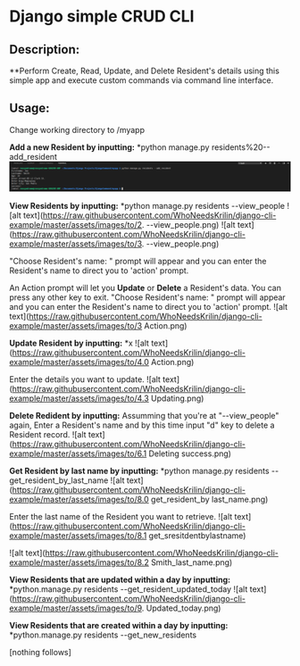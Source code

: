 # Django simple CRUD CLI

## Description:
**Perform Create, Read, Update, and Delete Resident's details using this simple app and execute custom commands via command line interface.

## Usage:

Change working directory to /myapp


**Add a new Resident by inputting:** *python manage.py residents%20--add_resident
![](assets/images/1.0%20--add_resident.png)


**View Residents by inputting:** *python manage.py residents --view_people
![alt text](https://raw.githubusercontent.com/WhoNeedsKrilin/django-cli-example/master/assets/images/to/2. --view_people.png)
![alt text](https://raw.githubusercontent.com/WhoNeedsKrilin/django-cli-example/master/assets/images/to/3. --view_people.png)

"Choose Resident's name: " prompt will appear and you can enter the Resident's name to direct you to 'action' prompt.


An Action prompt will let you **Update** or **Delete** a Resident's data. You can press any other key to exit.
"Choose Resident's name: " prompt will appear and you can enter the Resident's name to direct you to 'action' prompt.
![alt text](https://raw.githubusercontent.com/WhoNeedsKrilin/django-cli-example/master/assets/images/to/3 Action.png)

**Update Resident by inputting:** *x
![alt text](https://raw.githubusercontent.com/WhoNeedsKrilin/django-cli-example/master/assets/images/to/4.0 Action.png)

Enter the details you want to update.
![alt text](https://raw.githubusercontent.com/WhoNeedsKrilin/django-cli-example/master/assets/images/to/4.3 Updating.png)

**Delete Redident by inputting:** Assumming that you're at  "--view_people" again, Enter a Resident's name and by this time input "d" key to delete a Resident record.
![alt text](https://raw.githubusercontent.com/WhoNeedsKrilin/django-cli-example/master/assets/images/to/6.1  Deleting success.png)

**Get Resident by last name by inputting:** *python manage.py residents --get_resident_by_last_name
![alt text](https://raw.githubusercontent.com/WhoNeedsKrilin/django-cli-example/master/assets/images/to/8.0 get_resident_by last_name.png)

Enter the last name of the Resident you want to retrieve.
![alt text](https://raw.githubusercontent.com/WhoNeedsKrilin/django-cli-example/master/assets/images/to/8.1 
get_sresitdentbylastname)

![alt text](https://raw.githubusercontent.com/WhoNeedsKrilin/django-cli-example/master/assets/images/to/8.2 Smith_last_name.png)

**View Residents that are updated within a day by inputting:** *python.manage.py residents --get_resident_updated_today
![alt text](https://raw.githubusercontent.com/WhoNeedsKrilin/django-cli-example/master/assets/images/to/9. Updated_today.png)

**View Residents that are created within a day by inputting:** *python.manage.py residents --get_new_residents


[nothing follows]
